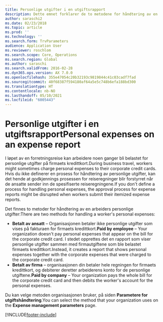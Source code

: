 ```yaml
---
title: Personlige utgifter i en utgiftsrapport
description: Dette emnet forklarer de to metodene for håndtering av en arbeiders personlige utgifter i Microsoft Dynamics 365 Finance.
author: saraschi2
ms.date: 02/23/2018
ms.topic: article
ms.prod: ''
ms.technology: ''
ms.search.form: TrvParameters
audience: Application User
ms.reviewer: roschlom
ms.search.scope: Core, Operations
ms.search.region: Global
ms.author: saraschi
ms.search.validFrom: 2016-02-28
ms.dyn365.ops.version: AX 7.0.0
ms.openlocfilehash: 355e47054c20b32193c9819844c41c03cadf7fad
ms.sourcegitcommit: 40f68387f594180af64a5e5c748b6efa188bd300
ms.translationtype: HT
ms.contentlocale: nb-NO
ms.lasthandoff: 05/10/2021
ms.locfileid: "6005443"
---
```

# <a name="personal-expenses-on-an-expense-report"></a><span data-ttu-id="5e58c-103">Personlige utgifter i en utgiftsrapport</span><span class="sxs-lookup"><span data-stu-id="5e58c-103">Personal expenses on an expense report</span></span>

<span data-ttu-id="5e58c-104">I løpet av en forretningsreise kan arbeidere noen ganger bli belastet for personlige utgifter på firmaets kredittkort.</span><span class="sxs-lookup"><span data-stu-id="5e58c-104">During business travel, workers might sometimes charge personal expenses to their corporate credit cards.</span></span> <span data-ttu-id="5e58c-105">Hvis du ikke definerer en prosess for håndtering av personlige utgifter, kan det hende at godkjennings prosessen for reiseregninger blir forstyrret når de ansatte sender inn de spesifiserte reiseregningene.</span><span class="sxs-lookup"><span data-stu-id="5e58c-105">If you don't define a process for handling personal expenses, the approval process for expense reports might be disrupted when workers submit their itemized expense reports.</span></span> 

<span data-ttu-id="5e58c-106">Det finnes to metoder for håndtering av en arbeiders personlige utgifter:</span><span class="sxs-lookup"><span data-stu-id="5e58c-106">There are two methods for handling a worker's personal expenses:</span></span>

- <span data-ttu-id="5e58c-107">**Betalt av ansatt** – Organisasjonen betaler ikke personlige utgifter som vises på fakturaen for firmaets kredittkort.</span><span class="sxs-lookup"><span data-stu-id="5e58c-107">**Paid by employee** – Your organization doesn't pay personal expenses that appear on the bill for the corporate credit card.</span></span> <span data-ttu-id="5e58c-108">I stedet opprettes det en rapport som viser personlige utgifter sammen med firmautgiftene som ble belastet firmaets kredittkort.</span><span class="sxs-lookup"><span data-stu-id="5e58c-108">Instead, it creates a report that shows personal expenses together with the corporate expenses that were charged to the corporate credit card.</span></span>
- <span data-ttu-id="5e58c-109">**Betalt av firma** – organisasjonen din betaler hele regningen for firmaets kredittkort, og debiterer deretter arbeiderens konto for de personlige utgiftene.</span><span class="sxs-lookup"><span data-stu-id="5e58c-109">**Paid by company** – Your organization pays the whole bill for the corporate credit card and then debits the worker's account for the personal expenses.</span></span>

<span data-ttu-id="5e58c-110">Du kan velge metoden organisasjonen bruker, på siden **Parametere for utgiftshåndtering**.</span><span class="sxs-lookup"><span data-stu-id="5e58c-110">You can select the method that your organization uses on the **Expense management parameters** page.</span></span>


[!INCLUDE[footer-include](../includes/footer-banner.md)]